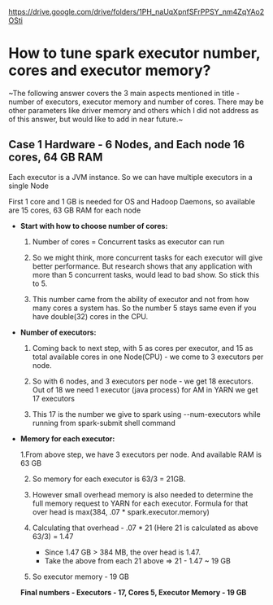 https://drive.google.com/drive/folders/1PH_naUqXpnfSFrPPSY_nm4ZqYAo2OSti
# How to tune spark executor number, cores and executor memory?


~The following answer covers the 3 main aspects mentioned in title - number of executors, executor memory and number of cores.
There may be other parameters like driver memory and others which I did not address as of this answer, but would like to add in near future.~

## Case 1 Hardware - 6 Nodes, and Each node 16 cores, 64 GB RAM

Each executor is a JVM instance. So we can have multiple executors in a single Node

First 1 core and 1 GB is needed for OS and Hadoop Daemons, so available are 15 cores, 63 GB RAM for each node

-  **Start with how to choose number of cores:**

   1. Number of cores = Concurrent tasks as executor can run 

   2. So we might think, more concurrent tasks for each executor will give better performance. But research shows that
   any application with more than 5 concurrent tasks, would lead to bad show. So stick this to 5.

   3. This number came from the ability of executor and not from how many cores a system has. So the number 5 stays same
   even if you have double(32) cores in the CPU.
   
-  **Number of executors:**   

   1. Coming back to next step, with 5 as cores per executor, and 15 as total available cores in one Node(CPU) - we come to 
   3 executors per node.

   2. So with 6 nodes, and 3 executors per node - we get 18 executors. Out of 18 we need 1 executor (java process) for AM in YARN we get 17 executors

   3. This 17 is the number we give to spark using --num-executors while running from spark-submit shell command

- **Memory for each executor:**
  
  1.From above step, we have 3 executors  per node. And available RAM is 63 GB

  2. So memory for each executor is 63/3 = 21GB. 

  3. However small overhead memory is also needed to determine the full memory request to YARN for each executor.
  Formula for that over head is max(384, .07 * spark.executor.memory)

  4. Calculating that overhead - .07 * 21 (Here 21 is calculated as above 63/3)
                            = 1.47

     - Since 1.47 GB > 384 MB, the over head is 1.47.
     - Take the above from each 21 above => 21 - 1.47 ~ 19 GB

  5. So executor memory - 19 GB

  **Final numbers - Executors - 17, Cores 5, Executor Memory - 19 GB**
